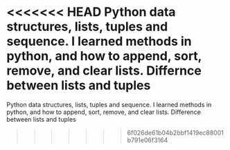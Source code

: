 <<<<<<< HEAD
Python data structures, lists, tuples and sequence. I learned methods in python, and how to append, sort, remove, and clear lists. Differnce between lists and tuples
=======
Python data structures, lists, tuples and sequence. I learned methods in python, and how to append, sort, remove, and clear lists. Difference between lists and tuples
>>>>>>> 6f026de61b04b2bbf1419ec88001b791e06f3164
